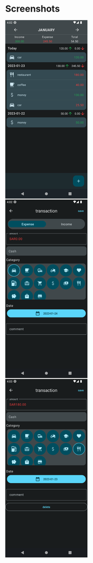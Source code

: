 
 # Screenshots
 
 <img src="files/Screenshot_20230124_163237.png" width="260">  <img src="files/Screenshot_20230124_163259.png" width="260">  <img src="files/Screenshot_20230124_163321.png" width="260">
